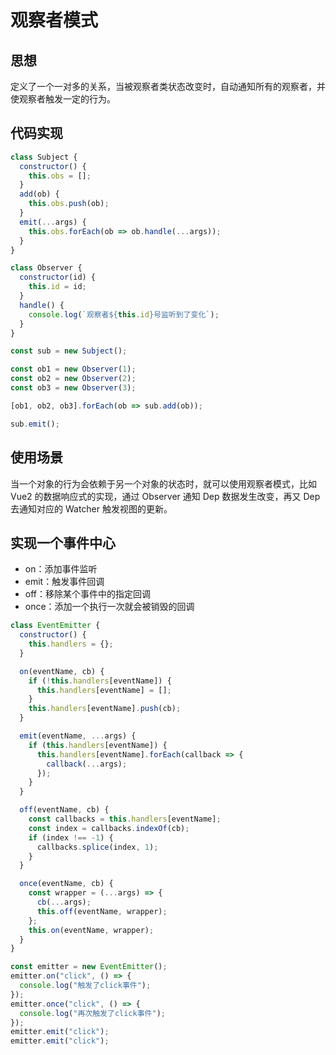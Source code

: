 # 观察者模式

## 思想

定义了一个一对多的关系，当被观察者类状态改变时，自动通知所有的观察者，并使观察者触发一定的行为。

## 代码实现

```js
class Subject {
  constructor() {
    this.obs = [];
  }
  add(ob) {
    this.obs.push(ob);
  }
  emit(...args) {
    this.obs.forEach(ob => ob.handle(...args));
  }
}

class Observer {
  constructor(id) {
    this.id = id;
  }
  handle() {
    console.log(`观察者${this.id}号监听到了变化`);
  }
}

const sub = new Subject();

const ob1 = new Observer(1);
const ob2 = new Observer(2);
const ob3 = new Observer(3);

[ob1, ob2, ob3].forEach(ob => sub.add(ob));

sub.emit();
```

## 使用场景

当一个对象的行为会依赖于另一个对象的状态时，就可以使用观察者模式，比如 Vue2 的数据响应式的实现，通过 Observer 通知 Dep 数据发生改变，再又 Dep 去通知对应的 Watcher 触发视图的更新。

## 实现一个事件中心

- on：添加事件监听
- emit：触发事件回调
- off：移除某个事件中的指定回调
- once：添加一个执行一次就会被销毁的回调

```js
class EventEmitter {
  constructor() {
    this.handlers = {};
  }

  on(eventName, cb) {
    if (!this.handlers[eventName]) {
      this.handlers[eventName] = [];
    }
    this.handlers[eventName].push(cb);
  }

  emit(eventName, ...args) {
    if (this.handlers[eventName]) {
      this.handlers[eventName].forEach(callback => {
        callback(...args);
      });
    }
  }

  off(eventName, cb) {
    const callbacks = this.handlers[eventName];
    const index = callbacks.indexOf(cb);
    if (index !== -1) {
      callbacks.splice(index, 1);
    }
  }

  once(eventName, cb) {
    const wrapper = (...args) => {
      cb(...args);
      this.off(eventName, wrapper);
    };
    this.on(eventName, wrapper);
  }
}

const emitter = new EventEmitter();
emitter.on("click", () => {
  console.log("触发了click事件");
});
emitter.once("click", () => {
  console.log("再次触发了click事件");
});
emitter.emit("click");
emitter.emit("click");
```
